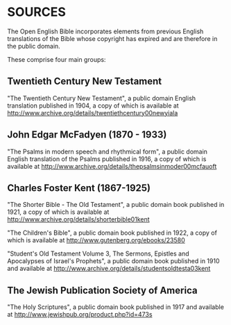 SOURCES
=======

The Open English Bible incorporates elements from previous English translations of the Bible whose copyright has expired and are therefore in the public domain.

These comprise four main groups:

Twentieth Century New Testament
-------------------------------

"The Twentieth Century New Testament", a public domain English translation published in 1904, a copy of which is available at http://www.archive.org/details/twentiethcentury00newyiala 

John Edgar McFadyen (1870 - 1933)
---------------------------------

"The Psalms in modern speech and rhythmical form", a public domain English translation of the Psalms published in 1916, a copy of which is available at http://www.archive.org/details/thepsalmsinmoder00mcfauoft 

Charles Foster Kent (1867-1925)
-------------------------------

"The Shorter Bible - The Old Testament", a public domain book published in 1921, a copy of which is available at http://www.archive.org/details/shorterbible01kent 

"The Children's Bible", a public domain book published in 1922, a copy of which is available at http://www.gutenberg.org/ebooks/23580 

"Student's Old Testament Volume 3, The Sermons, Epistles and Apocalypses of Israel's Prophets", a public domain book published in 1910 and available at http://www.archive.org/details/studentsoldtesta03kent

The Jewish Publication Society of America
-----------------------------------------

"The Holy Scriptures", a public domain book published in 1917 and available at http://www.jewishpub.org/product.php?id=473s